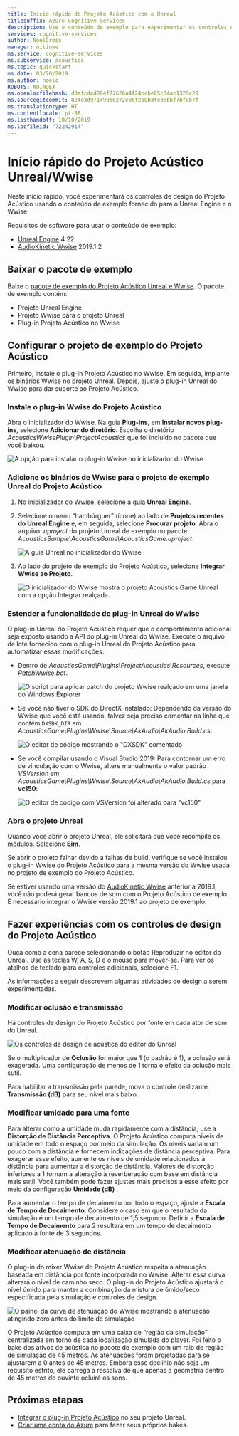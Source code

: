 ```yaml
---
title: Início rápido do Projeto Acústico com o Unreal
titlesuffix: Azure Cognitive Services
description: Use o conteúdo de exemplo para experimentar os controles de design do Projeto Acústico no Unreal e Wwise e implante o Windows Desktop.
services: cognitive-services
author: NoelCross
manager: nitinme
ms.service: cognitive-services
ms.subservice: acoustics
ms.topic: quickstart
ms.date: 03/20/2019
ms.author: noelc
ROBOTS: NOINDEX
ms.openlocfilehash: d3afcded894f72626a4f24bcbe85c34ac1329c29
ms.sourcegitcommit: 824e3d971490b0272e06f2b8b3fe98bbf7bfcb7f
ms.translationtype: HT
ms.contentlocale: pt-BR
ms.lasthandoff: 10/10/2019
ms.locfileid: "72242914"
---
```

# <a name="project-acoustics-unrealwwise-quickstart"></a>Início rápido do Projeto Acústico Unreal/Wwise
Neste início rápido, você experimentará os controles de design do Projeto Acústico usando o conteúdo de exemplo fornecido para o Unreal Engine e o Wwise.

Requisitos de software para usar o conteúdo de exemplo:
* [Unreal Engine](https://www.unrealengine.com/) 4.22
* [AudioKinetic Wwise](https://www.audiokinetic.com/products/wwise/) 2019.1.2

## <a name="download-the-sample-package"></a>Baixar o pacote de exemplo
Baixe o [pacote de exemplo do Projeto Acústico Unreal e Wwise](https://www.microsoft.com/download/details.aspx?id=58090). O pacote de exemplo contém:
- Projeto Unreal Engine
- Projeto Wwise para o projeto Unreal
- Plug-in Projeto Acústico no Wwise

## <a name="set-up-the-project-acoustics-sample-project"></a>Configurar o projeto de exemplo do Projeto Acústico
Primeiro, instale o plug-in Projeto Acústico no Wwise. Em seguida, implante os binários Wwise no projeto Unreal. Depois, ajuste o plug-in Unreal do Wwise para dar suporte ao Projeto Acústico.

### <a name="install-the-project-acoustics-wwise-plug-in"></a>Instale o plug-in Wwise do Projeto Acústico
Abra o inicializador do Wwise. Na guia **Plug-ins**, em **Instalar novos plug-ins**, selecione **Adicionar do diretório**. Escolha o diretório *AcousticsWwisePlugin\ProjectAcoustics* que foi incluído no pacote que você baixou.

![A opção para instalar o plug-in Wwise no inicializador do Wwise](media/wwise-install-new-plugin.png)

### <a name="add-wwise-binaries-to-the-project-acoustics-unreal-sample-project"></a>Adicione os binários de Wwise para o projeto de exemplo Unreal do Projeto Acústico
1. No inicializador do Wwise, selecione a guia **Unreal Engine**. 
1. Selecione o menu “hambúrguer” (ícone) ao lado de **Projetos recentes do Unreal Engine** e, em seguida, selecione **Procurar projeto**. Abra o arquivo *.uproject* do projeto Unreal de exemplo no pacote *AcousticsSample\AcousticsGame\AcousticsGame.uproject*.

   ![A guia Unreal no inicializador do Wwise](media/wwise-unreal-tab.png)

3. Ao lado do projeto de exemplo do Projeto Acústico, selecione **Integrar Wwise ao Projeto**.

   ![O inicializador do Wwise mostra o projeto Acoustics Game Unreal com a opção Integrar realçada.](media/wwise-acoustics-game-project.png)

### <a name="extend-wwise-unreal-plug-in-functionality"></a>Estender a funcionalidade de plug-in Unreal do Wwise
O plug-in Unreal do Projeto Acústico requer que o comportamento adicional seja exposto usando a API do plug-in Unreal do Wwise. Execute o arquivo de lote fornecido com o plug-in Unreal do Projeto Acústico para automatizar essas modificações.
* Dentro de *AcousticsGame\Plugins\ProjectAcoustics\Resources*, execute *PatchWwise.bat*.

    ![O script para aplicar patch do projeto Wwise realçado em uma janela do Windows Explorer](media/patch-wwise-script.png)

* Se você não tiver o SDK do DirectX instalado: Dependendo da versão do Wwise que você está usando, talvez seja preciso comentar na linha que contém `DXSDK_DIR` em *AcousticsGame\Plugins\Wwise\Source\AkAudio\AkAudio.Build.cs*:

    ![O editor de código mostrando o "DXSDK" comentado](media/directx-sdk-comment.png)

* Se você compilar usando o Visual Studio 2019: Para contornar um erro de vinculação com o Wwise, altere manualmente o valor padrão *VSVersion* em *AcousticsGame\Plugins\Wwise\Source\AkAudio\AkAudio.Build.cs* para **vc150**:

    ![O editor de código com VSVersion foi alterado para "vc150"](media/vsversion-comment.png)

### <a name="open-the-unreal-project"></a>Abra o projeto Unreal 
Quando você abrir o projeto Unreal, ele solicitará que você recompile os módulos. Selecione **Sim**.

Se abrir o projeto falhar devido a falhas de build, verifique se você instalou o plug-in Wwise do Projeto Acústico para a mesma versão do Wwise usada no projeto de exemplo do Projeto Acústico.

Se estiver usando uma versão do [AudioKinetic Wwise](https://www.audiokinetic.com/products/wwise/) anterior a 2019.1, você não poderá gerar bancos de som com o Projeto Acústico de exemplo. É necessário integrar o Wwise versão 2019.1 ao projeto de exemplo.

## <a name="experiment-with-project-acoustics-design-controls"></a>Fazer experiências com os controles de design do Projeto Acústico
Ouça como a cena parece selecionando o botão Reproduzir no editor do Unreal. Use as teclas W, A, S, D e o mouse para mover-se. Para ver os atalhos de teclado para controles adicionais, selecione F1.

As informações a seguir descrevem algumas atividades de design a serem experimentadas.

### <a name="modify-occlusion-and-transmission"></a>Modificar oclusão e transmissão
Há controles de design do Projeto Acústico por fonte em cada ator de som do Unreal.

![Os controles de design de acústica do editor do Unreal](media/demo-scene-sound-source-design-controls.png)

Se o multiplicador de **Oclusão** for maior que 1 (o padrão é 1), a oclusão será exagerada. Uma configuração de menos de 1 torna o efeito da oclusão mais sutil.

Para habilitar a transmissão pela parede, mova o controle deslizante **Transmissão (dB)** para seu nível mais baixo.

### <a name="modify-wetness-for-a-source"></a>Modificar umidade para uma fonte
Para alterar como a umidade muda rapidamente com a distância, use a **Distorção de Distância Perceptiva**. O Projeto Acústico computa níveis de umidade em todo o espaço por meio da simulação. Os níveis variam um pouco com a distância e fornecem indicações de distância perceptiva. Para exagerar esse efeito, aumente os níveis de umidade relacionados à distância para aumentar a distorção de distância. Valores de distorção inferiores a 1 tornam a alteração à reverberação com base em distância mais sutil. Você também pode fazer ajustes mais precisos a esse efeito por meio da configuração **Umidade (dB)** .

Para aumentar o tempo de decaimento por todo o espaço, ajuste a **Escala de Tempo de Decaimento**. Considere o caso em que o resultado da simulação é um tempo de decaimento de 1,5 segundo. Definir a **Escala de Tempo de Decaimento** para 2 resultará em um tempo de decaimento aplicado à fonte de 3 segundos.

### <a name="modify-distance-based-attenuation"></a>Modificar atenuação de distância
O plug-in do mixer Wwise do Projeto Acústico respeita a atenuação baseada em distância por fonte incorporada no Wwise. Alterar essa curva alterará o nível de caminho seco. O plug-in do Projeto Acústico ajustará o nível úmido para manter a combinação da mistura de úmido/seco especificada pela simulação e controles de design.

![O painel da curva de atenuação do Wwise mostrando a atenuação atingindo zero antes do limite de simulação](media/demo-sounds-attenuation.png)

O Projeto Acústico computa em uma caixa de “região da simulação” centralizada em torno de cada localização simulada do player. Foi feito o bake dos ativos de acústica no pacote de exemplo com um raio de região de simulação de 45 metros. As atenuações foram projetadas para se ajustarem a 0 antes de 45 metros. Embora esse declínio não seja um requisito estrito, ele carrega a ressalva de que apenas a geometria dentro de 45 metros do ouvinte ocluirá os sons.

## <a name="next-steps"></a>Próximas etapas
* [Integrar o plug-in Projeto Acústico](unreal-integration.md) no seu projeto Unreal.
* [Criar uma conta do Azure](create-azure-account.md) para fazer seus próprios bakes.

